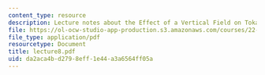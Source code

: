```yaml
---
content_type: resource
description: Lecture notes about the Effect of a Vertical Field on Tokamak Equilibrium.
file: https://ol-ocw-studio-app-production.s3.amazonaws.com/courses/22-615-mhd-theory-of-fusion-systems-spring-2007/da2aca4bd2798eff1e44a3a6564ff05a_lecture8.pdf
file_type: application/pdf
resourcetype: Document
title: lecture8.pdf
uid: da2aca4b-d279-8eff-1e44-a3a6564ff05a
---
```


